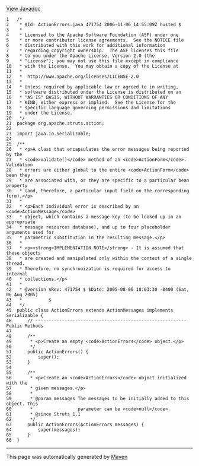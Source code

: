 [View Javadoc](../../../../../apidocs/org/apache/struts/action/ActionErrors.html.md)


    1   /*
    2    * $Id: ActionErrors.java 471754 2006-11-06 14:55:09Z husted $
    3    *
    4    * Licensed to the Apache Software Foundation (ASF) under one
    5    * or more contributor license agreements.  See the NOTICE file
    6    * distributed with this work for additional information
    7    * regarding copyright ownership.  The ASF licenses this file
    8    * to you under the Apache License, Version 2.0 (the
    9    * "License"); you may not use this file except in compliance
    10   * with the License.  You may obtain a copy of the License at
    11   *
    12   *  http://www.apache.org/licenses/LICENSE-2.0
    13   *
    14   * Unless required by applicable law or agreed to in writing,
    15   * software distributed under the License is distributed on an
    16   * "AS IS" BASIS, WITHOUT WARRANTIES OR CONDITIONS OF ANY
    17   * KIND, either express or implied.  See the License for the
    18   * specific language governing permissions and limitations
    19   * under the License.
    20   */
    21  package org.apache.struts.action;
    22  
    23  import java.io.Serializable;
    24  
    25  /**
    26   * <p>A class that encapsulates the error messages being reported by the
    27   * <code>validate()</code> method of an <code>ActionForm</code>. Validation
    28   * errors are either global to the entire <code>ActionForm</code> bean they
    29   * are associated with, or they are specific to a particular bean property
    30   * (and, therefore, a particular input field on the corresponding form).</p>
    31   *
    32   * <p>Each individual error is described by an <code>ActionMessage</code>
    33   * object, which contains a message key (to be looked up in an appropriate
    34   * message resources database), and up to four placeholder arguments used for
    35   * parametric substitution in the resulting message.</p>
    36   *
    37   * <p><strong>IMPLEMENTATION NOTE</strong> - It is assumed that these objects
    38   * are created and manipulated only within the context of a single thread.
    39   * Therefore, no synchronization is required for access to internal
    40   * collections.</p>
    41   *
    42   * @version $Rev: 471754 $ $Date: 2005-08-06 18:03:30 -0400 (Sat, 06 Aug 2005)
    43   *          $
    44   */
    45  public class ActionErrors extends ActionMessages implements Serializable {
    46      // --------------------------------------------------------- Public Methods
    47  
    48      /**
    49       * <p>Create an empty <code>ActionErrors</code> object.</p>
    50       */
    51      public ActionErrors() {
    52          super();
    53      }
    54  
    55      /**
    56       * <p>Create an <code>ActionErrors</code> object initialized with the
    57       * given messages.</p>
    58       *
    59       * @param messages The messages to be initially added to this object. This
    60       *                 parameter can be <code>null</code>.
    61       * @since Struts 1.1
    62       */
    63      public ActionErrors(ActionErrors messages) {
    64          super(messages);
    65      }
    66  }

------------------------------------------------------------------------

This page was automatically generated by [Maven](http://maven.apache.org/)
